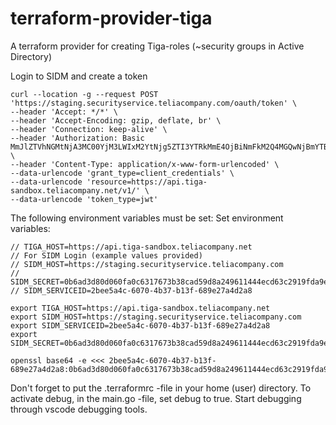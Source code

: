 # terraform-provider-tiga
A terraform provider for creating Tiga-roles (~security groups in Active Directory)

Login to SIDM and create a token

```
curl --location -g --request POST 'https://staging.securityservice.teliacompany.com/oauth/token' \
--header 'Accept: */*' \
--header 'Accept-Encoding: gzip, deflate, br' \
--header 'Connection: keep-alive' \
--header 'Authorization: Basic MmJlZTVhNGMtNjA3MC00YjM3LWIxM2YtNjg5ZTI3YTRkMmE4OjBiNmFkM2Q4MGQwNjBmYTBjNjMxNzY3M2IzOGNhZDU5ZDhhMjQ5NjExNDQ0ZWNkNjNjMjkxOWZkYTllZDM1OGRkODlmNjhiNmU1ZmVhYTJhNTIyYjU4YTU3OGZjMGZhOTI1ZTVhMjhjMTAxMjQ0Y2JhYTgyZjkwZjQ1NDBlOTk5' \
--header 'Content-Type: application/x-www-form-urlencoded' \
--data-urlencode 'grant_type=client_credentials' \
--data-urlencode 'resource=https://api.tiga-sandbox.teliacompany.net/v1/' \
--data-urlencode 'token_type=jwt'
```

The following environment variables must be set:
Set environment variables:
```
// TIGA_HOST=https://api.tiga-sandbox.teliacompany.net
// For SIDM Login (example values provided)
// SIDM_HOST=https://staging.securityservice.teliacompany.com
// SIDM_SECRET=0b6ad3d80d060fa0c6317673b38cad59d8a249611444ecd63c2919fda9ed358dd89f68b6e5feaa2a522b58a578fc0fa925e5a28c101244cbaa82f90f4540e999
// SIDM_SERVICEID=2bee5a4c-6070-4b37-b13f-689e27a4d2a8

export TIGA_HOST=https://api.tiga-sandbox.teliacompany.net
export SIDM_HOST=https://staging.securityservice.teliacompany.com
export SIDM_SERVICEID=2bee5a4c-6070-4b37-b13f-689e27a4d2a8
export SIDM_SECRET=0b6ad3d80d060fa0c6317673b38cad59d8a249611444ecd63c2919fda9ed358dd89f68b6e5feaa2a522b58a578fc0fa925e5a28c101244cbaa82f90f4540e999

openssl base64 -e <<< 2bee5a4c-6070-4b37-b13f-689e27a4d2a8:0b6ad3d80d060fa0c6317673b38cad59d8a249611444ecd63c2919fda9ed358dd89f68b6e5feaa2a522b58a578fc0fa925e5a28c101244cbaa82f90f4540e

```

Don't forget to put the .terraformrc -file in your home (user) directory.
To activate debug, in the main.go -file, set debug to true.
Start debugging through vscode debugging tools.

